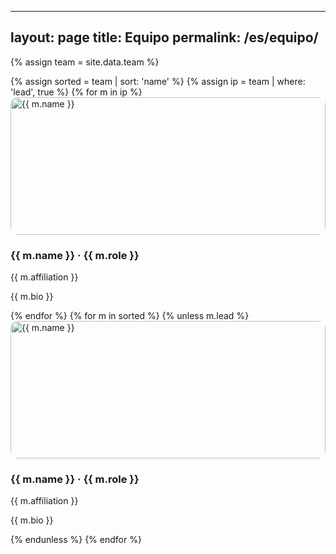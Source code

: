 
---
layout: page
title: Equipo
permalink: /es/equipo/
---
{% assign team = site.data.team %}
<div class="grid">
  {% assign sorted = team | sort: 'name' %}
  {% assign ip = team | where: 'lead', true %}
  {% for m in ip %}
  <div class="card">
    <img src="{{ m.photo | relative_url }}" alt="{{ m.name }}" style="border-radius:12px; width:100%; max-height:220px; object-fit:cover;" />
    <h3>{{ m.name }} · {{ m.role }}</h3>
    <p>{{ m.affiliation }}</p>
    <p>{{ m.bio }}</p>
  </div>
  {% endfor %}
  {% for m in sorted %}
  {% unless m.lead %}
  <div class="card">
    <img src="{{ m.photo | relative_url }}" alt="{{ m.name }}" style="border-radius:12px; width:100%; max-height:220px; object-fit:cover;" />
    <h3>{{ m.name }} · {{ m.role }}</h3>
    <p>{{ m.affiliation }}</p>
    <p>{{ m.bio }}</p>
  </div>
  {% endunless %}
  {% endfor %}
</div>
